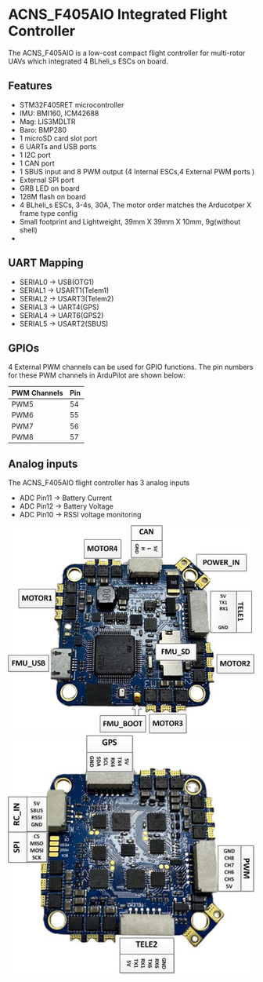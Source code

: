 # ACNS_F405AIO Integrated Flight Controller

The ACNS_F405AIO is a low-cost compact flight controller for multi-rotor UAVs which integrated 4 BLheli_s ESCs on board.

## Features

 - STM32F405RET microcontroller
 - IMU: BMI160, ICM42688
 - Mag: LIS3MDLTR
 - Baro: BMP280
 - 1 microSD card slot port
 - 6 UARTs and USB ports
 - 1 I2C port
 - 1 CAN port
 - 1 SBUS input and 8 PWM output (4 Internal ESCs,4 External PWM ports )
 - External SPI port
 - GRB LED on board
 - 128M flash on board
 - 4 BLheli_s ESCs, 3-4s, 30A, The motor order matches the Arducotper X frame type config
 - Small footprint and Lightweight, 39mm X 39mm X 10mm, 9g(without shell)
 - 
## UART Mapping

 - SERIAL0 -> USB(OTG1)
 - SERIAL1 -> USART1(Telem1)
 - SERIAL2 -> USART3(Telem2)
 - SERIAL3 -> UART4(GPS)
 - SERIAL4 -> UART6(GPS2)
 - SERIAL5 -> USART2(SBUS)
 
## GPIOs

4 External PWM channels can be used for GPIO functions.
The pin numbers for these PWM channels in ArduPilot are shown below:

| PWM Channels | Pin  |
| ------------ | ---- | 
| PWM5         | 54   |
| PWM6         | 55   | 
| PWM7         | 56   | 
| PWM8         | 57   | 

## Analog inputs

The ACNS_F405AIO flight controller has 3 analog inputs

 - ADC Pin11  -> Battery Current 
 - ADC Pin12  -> Battery Voltage 
 - ADC Pin10  -> RSSI voltage monitoring


![F405AIO_top](F405AIO_top.jpg "F405AIO_top")
![F405AIO_bottom](F405AIO_bottom.jpg "F405AIO_bottom")

